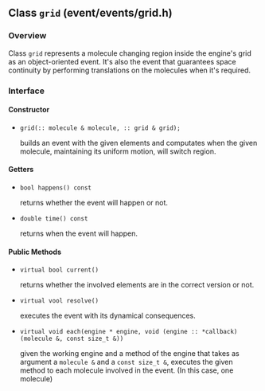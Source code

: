 ## Class `grid` (event/events/grid.h)

### Overview

Class `grid` represents a molecule changing region inside the engine's grid as an object-oriented event. It's also the event that guarantees space continuity by performing translations on the molecules when it's required.

### Interface

#### Constructor

  * `grid(:: molecule & molecule, :: grid & grid);`

    builds an event with the given elements and computates when the given molecule, maintaining its uniform motion, will switch region.

#### Getters

  * `bool happens() const`

    returns whether the event will happen or not.

  * `double time() const`

    returns when the event will happen.

#### Public Methods

  * `virtual bool current()`

    returns whether the involved elements are in the correct version or not.

  * `virtual vool resolve()`

    executes the event with its dynamical consequences.

  * `virtual void each(engine * engine, void (engine :: *callback)(molecule &, const size_t &))`

    given the working engine and a method of the engine that takes as argument a `molecule &` and a `const size_t &`, executes the given method to each molecule involved in the event. (In this case, one molecule)
